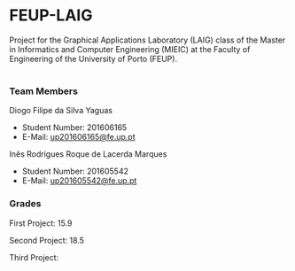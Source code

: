 # FEUP-LAIG
Project for the Graphical Applications Laboratory (LAIG) class of the Master in Informatics and Computer Engineering (MIEIC) at the Faculty of Engineering of the University of Porto (FEUP).
<br><br>
### Team Members
Diogo Filipe da Silva Yaguas<br>
* Student Number: 201606165
* E-Mail: up201606165@fe.up.pt

Inês Rodrigues Roque de Lacerda Marques
* Student Number: 201605542
* E-Mail: up201605542@fe.up.pt

### Grades

First Project: 15.9

Second Project: 18.5

Third Project: 
